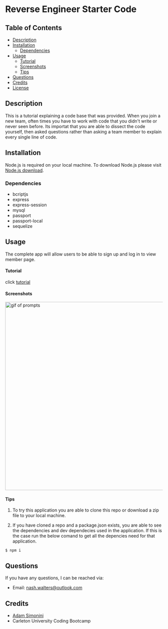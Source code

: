 # Reverse Engineer Starter Code

## Table of Contents
* [Description](#description)
* [Installation](#installation)
  * [Dependencies](#dependencies)
* [Usage](#usage)
  * [Tutorial](#tutorial)
  * [Screenshots](#screenshots)
  * [Tips](#tips)
* [Questions](#questions)
* [Credits](#credits)
* [License](#license)

## Description
This is a tutorial explaining a code base that was provided. When you join a new team, often times you have to work with code that you didn't write or never seen before. Its importat that you are able to dissect the code yourself, then asked questions rather than asking a team member to explain every single line of code.

## Installation
Node.js is required on your local machine. To download Node.js please visit [Node.js download](https://nodejs.org/en/download/).

### Dependencies 
- bcriptjs
- express
- express-session
- mysql
- passport
- passport-local
- sequelize

## Usage
The complete app will allow users to be able to sign up and log in to view member page.

#### Tutorial
click [tutorial](hhttps://docs.google.com/document/d/1X6a9OhZ4hOE5Ao-dEzrd9drgpL09Sm9S-u2x2A9q2UU/edit?usp=sharing)

#### Screenshots
<img src="assets/userprompt.gif" alt="gif of prompts" width="600px">

#### Tips
1. To try this application you are able to clone this repo or download a zip file to your local machine.

2. If you have cloned a repo and a package.json exists, you are able to see the dependencies and dev dependecies used in the application. If this is the case run the below comand to get all the depencies need for that application.
```
$ npm i
```

## Questions 

If you have any questions, I can be reached via:
* <bold>Email</bold>: nash.walters@outlook.com

## Credits
* [Adam Simonini](https://github.com/adamsimonini)
* Carleton University Coding Bootcamp
